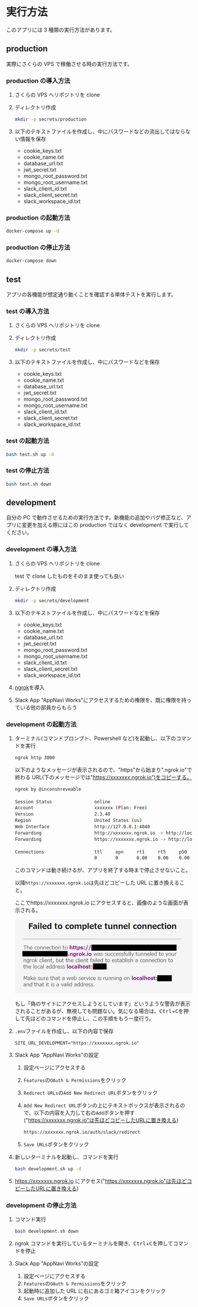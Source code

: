 # 実行方法

このアプリには 3 種類の実行方法があります。

## production

実際にさくらの VPS で稼働させる時の実行方法です。

### production の導入方法

1. さくらの VPS へリポジトリを clone
2. ディレクトリ作成

   ```sh
   mkdir -p secrets/production
   ```

3. 以下のテキストファイルを作成し、中にパスワードなどの流出してはならない情報を保存
   - cookie_keys.txt
   - cookie_name.txt
   - database_url.txt
   - jwt_secret.txt
   - mongo_root_password.txt
   - mongo_root_username.txt
   - slack_client_id.txt
   - slack_client_secret.txt
   - slack_workspace_id.txt

### production の起動方法

```sh
docker-compose up -d
```

### production の停止方法

```sh
docker-compose down
```

## test

アプリの各機能が想定通り動くことを確認する単体テストを実行します。

### test の導入方法

1. さくらの VPS へリポジトリを clone
2. ディレクトリ作成

   ```sh
   mkdir -p secrets/test
   ```

3. 以下のテキストファイルを作成し、中にパスワードなどを保存
   - cookie_keys.txt
   - cookie_name.txt
   - database_url.txt
   - jwt_secret.txt
   - mongo_root_password.txt
   - mongo_root_username.txt
   - slack_client_id.txt
   - slack_client_secret.txt
   - slack_workspace_id.txt

### test の起動方法

```sh
bash test.sh up -d
```

### test の停止方法

```sh
bash test.sh down
```

## development

自分の PC で動作させるための実行方法です。新機能の追加やバグ修正など、アプリに変更を加える際にはこの production ではなく development で実行してください。

### development の導入方法

1. さくらの VPS へリポジトリを clone

   test で clone したものをそのまま使っても良い

2. ディレクトリ作成

   ```sh
   mkdir -p secrets/development
   ```

3. 以下のテキストファイルを作成し、中にパスワードなどを保存
   - cookie_keys.txt
   - cookie_name.txt
   - database_url.txt
   - jwt_secret.txt
   - mongo_root_password.txt
   - mongo_root_username.txt
   - slack_client_id.txt
   - slack_client_secret.txt
   - slack_workspace_id.txt
4. [ngrok](https://ngrok.com/)を導入
5. Slack App "AppNavi Works"にアクセスするための権限を、既に権限を持っている他の部員からもらう

### development の起動方法

1. ターミナル(コマンドプロンプト、Powershell など)を起動し、以下のコマンドを実行

   ```sh
   ngrok http 3000
   ```

   以下のようなメッセージが表示されるので、"https"から始まり".ngrok.io"で終わる URL(下のメッセージでは"https://xxxxxxx.ngrok.io")をコピーする。

   ```sh
   ngrok by @inconshreveable

   Session Status                online
   Account                       xxxxxxx (Plan: Free)
   Version                       2.3.40
   Region                        United States (us)
   Web Interface                 http://127.0.0.1:4040
   Forwarding                    http://xxxxxxx.ngrok.io -> http://localhost:3000
   Forwarding                    https://xxxxxxx.ngrok.io -> http://localhost:3000

   Connections                   ttl     opn     rt1     rt5     p50     p90
                                 0       0       0.00    0.00    0.00    0.00
   ```

   このコマンドは動き続けるが、アプリを終了する時まで停止させないこと。

   以降`https://xxxxxxx.ngrok.io`は先ほどコピーした URL に置き換えること。

   ここでhttps://xxxxxxx.ngrok.io にアクセスすると、画像のような画面が表示される。

   ![https://xxxxxxx.ngrok.io にアクセスした画面(一部)](./ngrok.png)

   もし「偽のサイトにアクセスしようとしています」というような警告が表示されることがあるが、無視しても問題ない。気になる場合は、<kbd>Ctrl</kbd>+<kbd>C</kbd>を押して先ほどのコマンドを停止し、この手順をもう一度行う。

2. `.env`ファイルを作成し、以下の内容で保存

   ```.env
   SITE_URL_DEVELOPMENT="https://xxxxxxx.ngrok.io"
   ```

3. Slack App "AppNavi Works"の設定

   1. 設定ページにアクセスする
   2. `Features`の`OAuth & Permissions`をクリック
   3. `Redirect URLs`の`Add New Redirect URL`ボタンをクリック
   4. `Add New Redirect URL`ボタンの上にテキストボックスが表示されるので、以下の内容を入力して右の`Add`ボタンを押す("https://xxxxxxx.ngrok.io"は先ほどコピーしたURLに置き換える)

      ```txt
      https://xxxxxxx.ngrok.io/auth/slack/redirect
      ```

   5. `Save URLs`ボタンをクリック

4. 新しいターミナルを起動し、コマンドを実行

   ```sh
   bash development.sh up -d
   ```

5. https://xxxxxxx.ngrok.io にアクセス("https://xxxxxxx.ngrok.io"は先ほどコピーしたURLに置き換える)

### development の停止方法

1. コマンド実行

   ```sh
   bash development.sh down
   ```

2. ngrok コマンドを実行しているターミナルを開き、<kbd>Ctrl</kbd>+<kbd>C</kbd>を押してコマンドを停止
3. Slack App "AppNavi Works"の設定
   1. 設定ページにアクセスする
   2. `Features`の`OAuth & Permissions`をクリック
   3. 起動時に追加した URL に右にあるゴミ箱アイコンをクリック
   4. `Save URLs`ボタンをクリック
